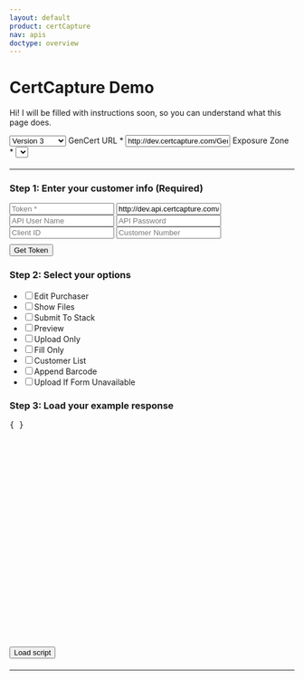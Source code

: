 ```yaml
---
layout: default
product: certCapture
nav: apis
doctype: overview
---
```

<h1>CertCapture Demo</h1>
<p>Hi! I will be filled with instructions soon, so you can understand what this page does.</p>
<div id="gencert_test" class="">
    <div class="row" style="display: inline-block;">
        <select class="form-control" id="req-type" style="display: inline;width: 100px;">
            <option value="v3">Version 3</option>
            <option value="v2">Version 2</option>
        </select>
        <label>GenCert URL *</label>
        <input id="gencert_url" value="http://dev.certcapture.com/Gencert2/js" placeholder="https://beta.certcapture.com/Gencert2/js" type="text">
        <label>Exposure Zone *</label>
        <select id="set_zone"></select>
    </div> 
    <hr style="margin: 20px 0px 20px 0px" id="divider">
    <!-- V3 section -->
    <div class="row">
        <div class="col-md-3">
            <h3>Step 1: Enter your customer info (Required)</h3>
            <div>
                <input id="token" placeholder="Token *" type="text">
                <input id="api_url" class=" " placeholder="API URL" placeholder="https://beta-api.certcapture.com/v2/auth/get-token" value="http://dev.api.certcapture.com/v2/auth/get-token" type="text">
            </div>
            <div>
                <input id="api_user" class="" placeholder="API User Name" type="text">
                <input id="api_password" class="" placeholder="API Password" type="password">
            </div>
            <div>
                <input id="token_client_id" class="" placeholder="Client ID" type="text">
                <input id="token_customer_number" class="" placeholder="Customer Number" type="text">
            </div>
            <button class="btn btn-primary" style="margin-top: 10px;" onclick="get_token()">Get Token</button>
            <!-- option -->
            <!-- TODO: make data file, do for loop for this -->
            <h3>Step 2: Select your options</h3>
            <div class="" style="">
                <ul id="test_options">
                    <li>
                        <label>
                            <input type='checkbox' id="edit_purchaser">Edit Purchaser
                        </label>
                    </li>
                    <li>
                        <label>
                            <input type='checkbox' id="show_files">Show Files
                        </label>
                    </li>
                    <li>
                        <label>
                            <input type='checkbox' id="submit_to_stack">Submit To Stack
                        </label>
                    </li>
                    <li>
                        <label>
                            <input type='checkbox' id="preview">Preview
                        </label>
                    </li>
                    <li>
                        <label>
                            <input type='checkbox' id="upload_only">Upload Only
                        </label>
                    </li>
                    <li>
                        <label>
                            <input type='checkbox' id="fill_only">Fill Only
                        </label>
                    </li>
                    <li>
                        <label>
                            <input type='checkbox' id="customer_list">Customer List
                        </label>
                    </li>
                    <li>
                        <label>
                            <input type='checkbox' id="append_barcode">Append Barcode
                        </label> 
                    </li>
                    <li>
                        <label>
                            <input type='checkbox' id="upload_form_unavailable">Upload If Form Unavailable
                        </label>
                    </li>
                </ul>
            </div>
        </div>
        <!-- response output -->
        <div class="col-md-9">
            <h3 style="">Step 3: Load your example response</h3>
            <div id="script_test" class="  ">
                <div id="sample_script" class="code-snippet respScroll api-console-output" style="height: 400px;">
                    <div class="loading-pulse" style="display: none;"></div>
                    <pre id="demo-console-output" style="height: 400px">{ }</pre>
                </div>
                <button class="btn btn-primary" id="gencert2_button" onclick="init_script();">Load script</button>
            </div>
        </div>
    </div>
    <hr style="margin: 20px 0px 20px 0px" id="divider">
</div>

<!-- Form ouput -->
<div id="form_parent_container">
    <div id="form_parent" style="display:none"></div>
</div>

